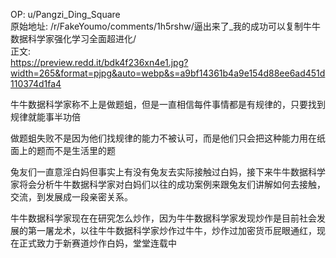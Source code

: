 
OP: u/Pangzi_Ding_Square  
原始地址: /r/FakeYoumo/comments/1h5rshw/逼出来了_我的成功可以复制牛牛数据科学家强化学习全面超进化/  
正文:  
https://preview.redd.it/bdk4f236xn4e1.jpg?width=265&format=pjpg&auto=webp&s=a9bf14361b4a9e154d88ee6ad451d110374d1fa4

牛牛数据科学家称不上是做题蛆，但是一直相信每件事情都是有规律的，只要找到规律就能事半功倍

做题蛆失败不是因为他们找规律的能力不被认可，而是他们只会把这种能力用在纸面上的题而不是生活里的题

兔友们一直意淫白妈但事实上有没有兔友去实际接触过白妈，接下来牛牛数据科学家将会分析牛牛数据科学家对白妈们以往的成功案例来跟兔友们讲解如何去接触，交流，到发展成一段亲密关系。

牛牛数据科学家现在在研究怎么炒作，因为牛牛数据科学家发现炒作是目前社会发展的第一屠龙术，以往牛牛数据科学家炒作过牛牛，炒作过加密货币屁眼通红，现在正式致力于新赛道炒作白妈，堂堂连载中
